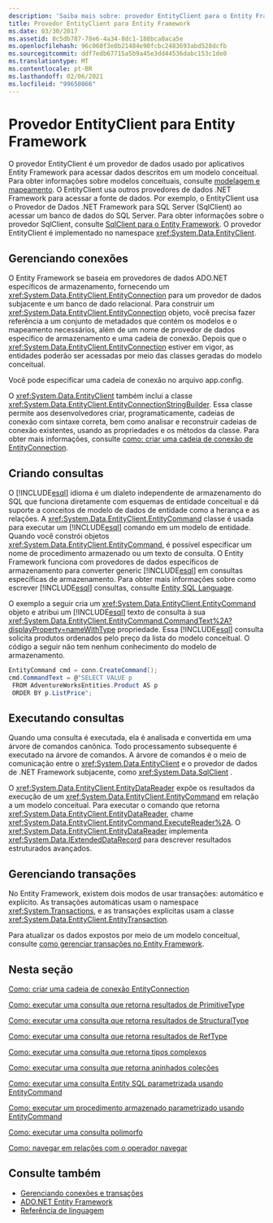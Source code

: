 ```yaml
---
description: 'Saiba mais sobre: provedor EntityClient para o Entity Framework'
title: Provedor EntityClient para Entity Framework
ms.date: 03/30/2017
ms.assetid: 8c5db787-78e6-4a34-8dc1-188bca0aca5e
ms.openlocfilehash: 96c060f3e0b21484e90fcbc2483693abd528dcfb
ms.sourcegitcommit: ddf7edb67715a5b9a45e3dd44536dabc153c1de0
ms.translationtype: MT
ms.contentlocale: pt-BR
ms.lasthandoff: 02/06/2021
ms.locfileid: "99650866"
---
```

# <a name="entityclient-provider-for-the-entity-framework"></a>Provedor EntityClient para Entity Framework

O provedor EntityClient é um provedor de dados usado por aplicativos Entity Framework para acessar dados descritos em um modelo conceitual. Para obter informações sobre modelos conceituais, consulte [modelagem e mapeamento](modeling-and-mapping.md). O EntityClient usa outros provedores de dados .NET Framework para acessar a fonte de dados. Por exemplo, o EntityClient usa o Provedor de Dados .NET Framework para SQL Server (SqlClient) ao acessar um banco de dados do SQL Server. Para obter informações sobre o provedor SqlClient, consulte [SqlClient para o Entity Framework](sqlclient-for-the-entity-framework.md). O provedor EntityClient é implementado no namespace <xref:System.Data.EntityClient>.  
  
## <a name="managing-connections"></a>Gerenciando conexões  

 O Entity Framework se baseia em provedores de dados ADO.NET específicos de armazenamento, fornecendo um <xref:System.Data.EntityClient.EntityConnection> para um provedor de dados subjacente e um banco de dado relacional. Para construir um <xref:System.Data.EntityClient.EntityConnection> objeto, você precisa fazer referência a um conjunto de metadados que contém os modelos e o mapeamento necessários, além de um nome de provedor de dados específico de armazenamento e uma cadeia de conexão. Depois que o <xref:System.Data.EntityClient.EntityConnection> estiver em vigor, as entidades poderão ser acessadas por meio das classes geradas do modelo conceitual.  
  
 Você pode especificar uma cadeia de conexão no arquivo app.config.  
  
 O <xref:System.Data.EntityClient> também inclui a classe <xref:System.Data.EntityClient.EntityConnectionStringBuilder>. Essa classe permite aos desenvolvedores criar, programaticamente, cadeias de conexão com sintaxe correta, bem como analisar e reconstruir cadeias de conexão existentes, usando as propriedades e os métodos da classe. Para obter mais informações, consulte [como: criar uma cadeia de conexão de EntityConnection](how-to-build-an-entityconnection-connection-string.md).  
  
## <a name="creating-queries"></a>Criando consultas  

 O [!INCLUDE[esql](../../../../../includes/esql-md.md)] idioma é um dialeto independente de armazenamento do SQL que funciona diretamente com esquemas de entidade conceitual e dá suporte a conceitos de modelo de dados de entidade como a herança e as relações. A <xref:System.Data.EntityClient.EntityCommand> classe é usada para executar um [!INCLUDE[esql](../../../../../includes/esql-md.md)] comando em um modelo de entidade. Quando você constrói objetos <xref:System.Data.EntityClient.EntityCommand>, é possível especificar um nome de procedimento armazenado ou um texto de consulta. O Entity Framework funciona com provedores de dados específicos de armazenamento para converter generic [!INCLUDE[esql](../../../../../includes/esql-md.md)] em consultas específicas de armazenamento. Para obter mais informações sobre como escrever [!INCLUDE[esql](../../../../../includes/esql-md.md)] consultas, consulte [Entity SQL Language](./language-reference/entity-sql-language.md).  
  
 O exemplo a seguir cria um <xref:System.Data.EntityClient.EntityCommand> objeto e atribui um [!INCLUDE[esql](../../../../../includes/esql-md.md)] texto de consulta à sua <xref:System.Data.EntityClient.EntityCommand.CommandText%2A?displayProperty=nameWithType> propriedade. Essa [!INCLUDE[esql](../../../../../includes/esql-md.md)] consulta solicita produtos ordenados pelo preço da lista do modelo conceitual. O código a seguir não tem nenhum conhecimento do modelo de armazenamento.  
  
 ```csharp
EntityCommand cmd = conn.CreateCommand();
cmd.CommandText = @"SELECT VALUE p
  FROM AdventureWorksEntities.Product AS p
  ORDER BY p.ListPrice";
```
  
## <a name="executing-queries"></a>Executando consultas  

 Quando uma consulta é executada, ela é analisada e convertida em uma árvore de comandos canônica. Todo processamento subsequente é executado na árvore de comandos. A árvore de comandos é o meio de comunicação entre o <xref:System.Data.EntityClient> e o provedor de dados de .NET Framework subjacente, como <xref:System.Data.SqlClient> .  
  
 O <xref:System.Data.EntityClient.EntityDataReader> expõe os resultados da execução de um <xref:System.Data.EntityClient.EntityCommand> em relação a um modelo conceitual. Para executar o comando que retorna <xref:System.Data.EntityClient.EntityDataReader>, chame <xref:System.Data.EntityClient.EntityCommand.ExecuteReader%2A>. O <xref:System.Data.EntityClient.EntityDataReader> implementa <xref:System.Data.IExtendedDataRecord> para descrever resultados estruturados avançados.  
  
## <a name="managing-transactions"></a>Gerenciando transações  

 No Entity Framework, existem dois modos de usar transações: automático e explícito. As transações automáticas usam o namespace <xref:System.Transactions>, e as transações explícitas usam a classe <xref:System.Data.EntityClient.EntityTransaction>.  
  
 Para atualizar os dados expostos por meio de um modelo conceitual, consulte [como gerenciar transações no Entity Framework](/previous-versions/dotnet/netframework-4.0/bb738523(v=vs.100)).  
  
## <a name="in-this-section"></a>Nesta seção  

 [Como: criar uma cadeia de conexão EntityConnection](how-to-build-an-entityconnection-connection-string.md)  
  
 [Como: executar uma consulta que retorna resultados de PrimitiveType](how-to-execute-a-query-that-returns-primitivetype-results.md)  
  
 [Como: executar uma consulta que retorna resultados de StructuralType](how-to-execute-a-query-that-returns-structuraltype-results.md)  
  
 [Como: executar uma consulta que retorna resultados de RefType](how-to-execute-a-query-that-returns-reftype-results.md)  
  
 [Como: executar uma consulta que retorna tipos complexos](how-to-execute-a-query-that-returns-complex-types.md)  
  
 [Como: executar uma consulta que retorna aninhados coleções](how-to-execute-a-query-that-returns-nested-collections.md)  
  
 [Como: executar uma consulta Entity SQL parametrizada usando EntityCommand](how-to-execute-a-parameterized-entity-sql-query-using-entitycommand.md)  
  
 [Como: executar um procedimento armazenado parametrizado usando EntityCommand](how-to-execute-a-parameterized-stored-procedure-using-entitycommand.md)  
  
 [Como: executar uma consulta polimorfo](how-to-execute-a-polymorphic-query.md)  
  
 [Como: navegar em relações com o operador navegar](how-to-navigate-relationships-with-the-navigate-operator.md)  
  
## <a name="see-also"></a>Consulte também

- [Gerenciando conexões e transações](/previous-versions/dotnet/netframework-4.0/bb896325(v=vs.100))
- [ADO.NET Entity Framework](index.md)
- [Referência de linguagem](./language-reference/index.md)

